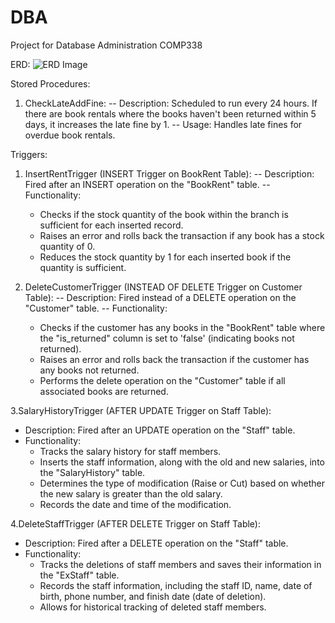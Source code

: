 # DBA
Project for Database Administration COMP338

ERD:
![ERD Image](https://github.com/itsomar278/DBA/assets/105004653/68b6f442-6f38-45bb-b8c3-7ca90c69b219)

Stored Procedures:
1. CheckLateAddFine:
   -- Description: Scheduled to run every 24 hours. If there are book rentals where the books haven't been returned within 5 days, it increases the late fine by 1.
   -- Usage: Handles late fines for overdue book rentals.

Triggers:
1. InsertRentTrigger (INSERT Trigger on BookRent Table):
   -- Description: Fired after an INSERT operation on the "BookRent" table.
   -- Functionality:
      - Checks if the stock quantity of the book within the branch is sufficient for each inserted record.
      - Raises an error and rolls back the transaction if any book has a stock quantity of 0.
      - Reduces the stock quantity by 1 for each inserted book if the quantity is sufficient.

2. DeleteCustomerTrigger (INSTEAD OF DELETE Trigger on Customer Table):
   -- Description: Fired instead of a DELETE operation on the "Customer" table.
   -- Functionality:
      - Checks if the customer has any books in the "BookRent" table where the "is_returned" column is set to 'false' (indicating books not returned).
      - Raises an error and rolls back the transaction if the customer has any books not returned.
      - Performs the delete operation on the "Customer" table if all associated books are returned.

3.SalaryHistoryTrigger (AFTER UPDATE Trigger on Staff Table):
- Description: Fired after an UPDATE operation on the "Staff" table.
- Functionality:
  - Tracks the salary history for staff members.
  - Inserts the staff information, along with the old and new salaries, into the "SalaryHistory" table.
  - Determines the type of modification (Raise or Cut) based on whether the new salary is greater than the old salary.
  - Records the date and time of the modification.

4.DeleteStaffTrigger (AFTER DELETE Trigger on Staff Table):
- Description: Fired after a DELETE operation on the "Staff" table.
- Functionality:
  - Tracks the deletions of staff members and saves their information in the "ExStaff" table.
  - Records the staff information, including the staff ID, name, date of birth, phone number, and finish date (date of deletion).
  - Allows for historical tracking of deleted staff members.



